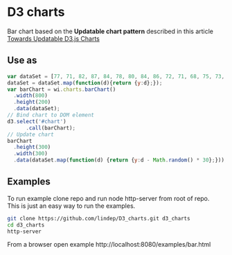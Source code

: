 
# D3 charts
Bar chart based on the **Updatable chart pattern** described in this article [Towards Updatable D3.js Charts](http://www.toptal.com/d3-js/towards-reusable-d3-js-charts)
## Use as
```javascript
var dataSet = [77, 71, 82, 87, 84, 78, 80, 84, 86, 72, 71, 68, 75, 73, 80, 85, 86, 80];
dataSet = dataSet.map(function(d){return {y:d};});
var barChart = wi.charts.barChart()
  .width(800)
  .height(200)
  .data(dataSet);
// Bind chart to DOM element
d3.select('#chart')
      .call(barChart);
// Update chart
barChart
  .height(300)
  .width(300)
  .data(dataSet.map(function(d) {return {y:d - Math.random() * 30};}));
```

## Examples
To run example clone repo and run node http-server from root of repo.  
This is just an easy way to run the examples.
```bash
git clone https://github.com/lindep/D3_charts.git d3_charts
cd d3_charts
http-server
```
From a browser open example
http://localhost:8080/examples/bar.html
